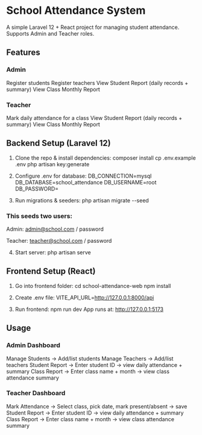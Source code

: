 # School Attendance System

A simple Laravel 12 + React  project for managing student attendance.
Supports Admin and Teacher roles.

## Features

### Admin
Register students
Register teachers
View Student Report (daily records + summary)
View Class Monthly Report

### Teacher
Mark daily attendance for a class
View Student Report (daily records + summary)
View Class Monthly Report

## Backend Setup (Laravel 12)

1) Clone the repo & install dependencies:
composer install
cp .env.example .env
php artisan key:generate

2) Configure .env for database:
    DB_CONNECTION=mysql
    DB_DATABASE=school_attendance
    DB_USERNAME=root
    DB_PASSWORD=

3) Run migrations & seeders:
php artisan migrate --seed

### This seeds two users:

Admin: admin@school.com / password

Teacher: teacher@school.com / password

4) Start server: php artisan serve



## Frontend Setup (React)

1) Go into frontend folder:
cd school-attendance-web
npm install

2) Create .env file: VITE_API_URL=http://127.0.0.1:8000/api

3) Run frontend: npm run dev 
App runs at: http://127.0.0.1:5173

## Usage
### Admin Dashboard

Manage Students → Add/list students
Manage Teachers → Add/list teachers
Student Report → Enter student ID → view daily attendance + summary
Class Report → Enter class name + month → view class attendance summary

### Teacher Dashboard

Mark Attendance → Select class, pick date, mark present/absent → save
Student Report → Enter student ID → view daily attendance + summary
Class Report → Enter class name + month → view class attendance summary





